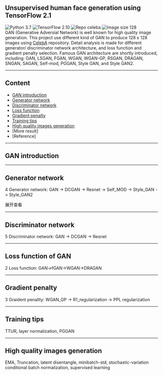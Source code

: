 ## Unsupervised human face generation using TensorFlow 2.1  
![Python 3.7](https://img.shields.io/badge/python-3.7-green.svg?style=plastic)
![TensorFlow 2.10](https://img.shields.io/badge/tensorflow-2.10-green.svg?style=plastic)
![Repo celeba](https://img.shields.io/badge/Repository-CelebA-green.svg?style=plastic)
![Image size 128](https://img.shields.io/badge/Image_size-128x128-green.svg?style=plastic)  
GAN (Generative Adversial Network) is well known for high quality image generation. This project use different kind of GAN to produce 128 x 128 images using [CelebA](https://github.com/RyanWu2233/SAGAN_CelebA/tree/master/CelebA) repository. Detail analysis is made for different generator/ discriminator network architecture, and loss function and gradient penalty selection. Famous GAN architecture are shortly introduced, including: GAN, LSGAN, FGAN, WGAN, WGAN-GP, RSGAN, DRAGAN, SNGAN, SAGAN, Self-mod, PGGAN, Style GAN, and Style GAN2.  

----  
## Content
* [GAN introduction](https://github.com/RyanWu2233/SAGAN_CelebA/blob/master/README.md#gan-introduction)  
* [Generator network](https://github.com/RyanWu2233/SAGAN_CelebA/blob/master/README.md#generator-network)  
* [Discriminator network](https://github.com/RyanWu2233/SAGAN_CelebA/blob/master/README.md#discriminator-network)   
* [Loss function](https://github.com/RyanWu2233/SAGAN_CelebA/blob/master/README.md#loss-function-of-gan)  
* [Gradient penalty](https://github.com/RyanWu2233/SAGAN_CelebA/blob/master/README.md#gradient-penalty)  
* [Training tips](https://github.com/RyanWu2233/SAGAN_CelebA/blob/master/README.md#training-tips)  
* [High quality images generation](https://github.com/RyanWu2233/SAGAN_CelebA/blob/master/README.md#high-quality-images-generation)   
* [More result]  
* [Reference]  

----  
## GAN introduction

----  
## Generator network  
4 Generator network: GAN -> DCGAN -> Resnet -> Self_MOD -> Style_GAN -> Style_GAN2  
<summary>展开查看</summary>

----  
## Discriminator network  
5 Discriminator network: GAN -> DCGAN -> Resnet  

----
## Loss function of GAN  
2 Loss function: GAN->fGAN->WGAN->DRAGAN  

----  
## Gradient penalty  
3 Graident penality: WGAN_GP -> R1_regularization -> PPL regularization  

----  
## Training tips  
TTUR, layer normalization, PGGAN

----  
## High quality images generation
EMA, Truncation, latent disentangle, minibatch-std, stochastic-variation
conditional batch normalization, supervised learning


